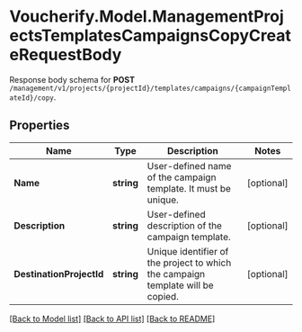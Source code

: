 # Voucherify.Model.ManagementProjectsTemplatesCampaignsCopyCreateRequestBody
Response body schema for **POST** `/management/v1/projects/{projectId}/templates/campaigns/{campaignTemplateId}/copy`.

## Properties

Name | Type | Description | Notes
------------ | ------------- | ------------- | -------------
**Name** | **string** | User-defined name of the campaign template. It must be unique. | [optional] 
**Description** | **string** | User-defined description of the campaign template. | [optional] 
**DestinationProjectId** | **string** | Unique identifier of the project to which the campaign template will be copied. | [optional] 

[[Back to Model list]](../README.md#documentation-for-models) [[Back to API list]](../README.md#documentation-for-api-endpoints) [[Back to README]](../README.md)

